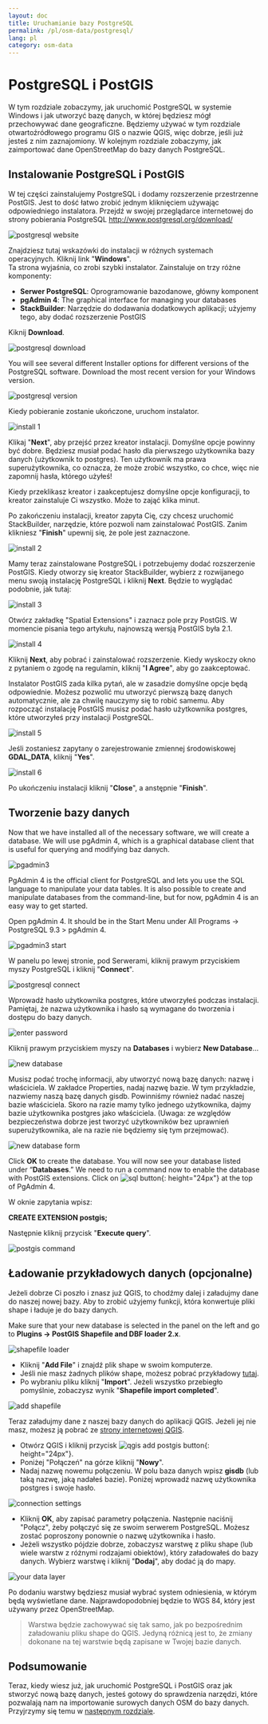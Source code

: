 ```yaml
---
layout: doc
title: Uruchamianie bazy PostgreSQL
permalink: /pl/osm-data/postgresql/
lang: pl
category: osm-data
---
```


PostgreSQL i PostGIS
====================


W tym rozdziale zobaczymy, jak uruchomić PostgreSQL w systemie Windows i jak utworzyć bazę danych, w której będziesz mógł przechowywać dane geograficzne. Będziemy używać w tym rozdziale otwartoźródłowego programu GIS o nazwie QGIS, więc dobrze, jeśli już jesteś z nim zaznajomiony. W kolejnym rozdziale zobaczymy, jak zaimportować dane OpenStreetMap do bazy danych PostgreSQL.  

Instalowanie PostgreSQL i PostGIS
----------------------------------

W tej części zainstalujemy PostgreSQL i dodamy rozszerzenie przestrzenne PostGIS. Jest to dość łatwo zrobić jednym kliknięciem używając odpowiedniego instalatora. Przejdź w swojej przeglądarce internetowej do strony pobierania PostgreSQL <http://www.postgresql.org/download/>  

![postgresql website][]

Znajdziesz tutaj wskazówki do instalacji w różnych systemach operacyjnych. Kliknij link "**Windows**".  
Ta strona wyjaśnia, co zrobi szybki instalator. Zainstaluje on trzy różne komponenty:  

* **Serwer PostgreSQL**:  Oprogramowanie bazodanowe, główny komponent  
* **pgAdmin 4**: The graphical interface for managing your databases  
* **StackBuilder**: Narzędzie do dodawania dodatkowych aplikacji; użyjemy tego, aby dodać rozszerzenie PostGIS  

Kiknij **Download**.  

![postgresql download][]

You will see several different Installer options for different versions of the PostgreSQL software. Download the most recent version for your Windows version.

![postgresql version][]

Kiedy pobieranie zostanie ukończone, uruchom instalator.  

![install 1][]

Klikaj "**Next**", aby przejść przez kreator instalacji. Domyślne opcje powinny być dobre. Będziesz musiał podać hasło dla pierwszego użytkownika bazy danych (użytkownik to postgres). Ten użytkownik ma prawa superużytkownika, co oznacza, że może zrobić wszystko, co chce, więc nie zapomnij hasła, którego użyłeś!  


Kiedy przeklikasz kreator i zaakceptujesz domyślne opcje konfiguracji, to kreator zainstaluje Ci wszystko. Może to zająć klika minut.  

Po zakończeniu instalacji, kreator zapyta Cię, czy chcesz uruchomić StackBuilder, narzędzie, które pozwoli nam zainstalować PostGIS. Zanim klikniesz "**Finish**" upewnij się, że pole jest zaznaczone.  

![install 2][]

Mamy teraz zainstalowane PostgreSQL i potrzebujemy dodać rozszerzenie PostGIS. Kiedy otworzy się kreator StackBuilder, wybierz z rozwijanego menu swoją instalację PostgreSQL i kliknij **Next**. Będzie to wyglądać podobnie, jak tutaj:  

![install 3][]

Otwórz zakładkę "Spatial Extensions" i zaznacz pole przy PostGIS. W momencie pisania tego artykułu, najnowszą wersją PostGIS była 2.1.  

![install 4][]

Kliknij **Next**, aby pobrać i zainstalować rozszerzenie. Kiedy wyskoczy okno z pytaniem o zgodę na regulamin, kliknij "**I Agree**", aby go zaakceptować.  

Instalator PostGIS zada kilka pytań, ale w zasadzie domyślne opcje będą odpowiednie. Możesz pozwolić mu utworzyć pierwszą bazę danych automatycznie, ale za chwilę nauczymy się to robić samemu. Aby rozpocząć instalację PostGIS musisz podać hasło użytkownika postgres, które utworzyłeś przy instalacji PostgreSQL.  

![install 5][]

Jeśli zostaniesz zapytany o zarejestrowanie zmiennej środowiskowej **GDAL_DATA**, kliknij "**Yes**".  

![install 6][]

Po ukończeniu instalacji kliknij "**Close**", a anstępnie "**Finish**".  

Tworzenie bazy danych
--------------------

Now that we have installed all of the necessary software, we will create a database. We will use pgAdmin 4, which is a graphical database client that is useful for querying and modifying
baz danych.  

![pgadmin3][]

PgAdmin 4 is the official client for PostgreSQL and lets you use the SQL language to manipulate your data tables.  It is also possible to create and manipulate databases from the command-line, but for now, pgAdmin 4 is an easy way to get started.  

Open pgAdmin 4.  It should be in the Start Menu under All Programs -> PostgreSQL 9.3 > pgAdmin 4.  

![pgadmin3 start][]

W panelu po lewej stronie, pod Serwerami, kliknij prawym przyciskiem myszy PostgreSQL i kliknij "**Connect**".  

![postgresql connect][]

Wprowadź hasło użytkownika postgres, które utworzyłeś podczas instalacji. Pamiętaj, że nazwa użytkownika i hasło są wymagane do tworzenia i dostępu do bazy danych.  

![enter password][]

Kliknij prawym przyciskiem myszy na **Databases** i wybierz **New Database**...  

![new database][]

Musisz podać trochę informacji, aby utworzyć nową bazę danych: nazwę i właściciela. W zakładce Properties, nadaj nazwę bazie. W tym przykładzie, nazwiemy naszą bazę danych gisdb. Powinniśmy również nadać naszej bazie właściciela. Skoro na razie mamy tylko jednego użytkownika, dajmy bazie użytkownika postgres jako właściciela. (Uwaga: ze względów bezpieczeństwa dobrze jest tworzyć użytkowników bez uprawnień superużytkownika, ale na razie nie będziemy się tym przejmować).  

![new database form][]

<!-- W zakładce Definition pozostaw domyślne wartości, ale obok Template wybierz template_postgis. Pozwoli to utworzyć naszą bazę danych z odpowiednimi kolumnami przestrzennymi. -->

Click **OK** to create the database.  You will now see your database listed under “**Databases**.” We need to run a command now to enable the database with PostGIS extensions. Click on ![sql button][]{: height="24px"} at the top of PgAdmin 4.  



W oknie zapytania wpisz:  

**CREATE EXTENSION postgis;**  

Następnie kliknij przycisk "**Execute query**".  

![postgis command][]

Ładowanie przykładowych danych (opcjonalne)
---------------------------

Jeżeli dobrze Ci poszło i znasz już QGIS, to chodźmy dalej i załadujmy dane do naszej nowej bazy. Aby to zrobić użyjemy funkcji, która konwertuje pliki shape i ładuje je do bazy danych.  

Make sure that your new database is selected in the panel on the left and go to **Plugins -> PostGIS Shapefile and DBF loader 2.x**.

![shapefile loader][]

-	Kliknij "**Add File**" i znajdź plik shape w swoim komputerze.
-	Jeśli nie masz żadnych plików shape, możesz pobrać przykładowy [tutaj](/files/buildings_sample.zip).
-	Po wybraniu pliku kliknij "**Import**". Jeżeli wszystko przebiegło pomyślnie, zobaczysz wynik "**Shapefile import completed**".

![add shapefile][]

Teraz załadujmy dane z naszej bazy danych do aplikacji QGIS. Jeżeli jej nie masz, możesz ją pobrać ze [strony internetowej QGIS](http://www.qgis.org/site/forusers/download.html).  

-	Otwórz QGIS i kliknij przycisk ![qgis add postgis button][]{: height="24px"}.  
-	Poniżej "Połączeń" na górze kliknij "**Nowy**".  
-	Nadaj nazwę nowemu połączeniu. W polu baza danych wpisz **gisdb** (lub taką nazwę, jaką nadałeś bazie). Poniżej wprowadź nazwę użytkownika postgres i swoje hasło.  

![connection settings][]

-	Kliknij **OK**, aby zapisać parametry połączenia. Następnie naciśnij "Połącz", żeby połączyć się ze swoim serwerem PostgreSQL. Możesz zostać poproszony ponownie o nazwę użytkownika i hasło.  
-	Jeżeli wszystko pójdzie dobrze, zobaczysz warstwę z pliku shape (lub wiele warstw z różnymi rodzajami obiektów), który załadowałeś do bazy danych. Wybierz warstwę i kliknij "**Dodaj**", aby dodać ją do mapy.  

![your data layer][]

Po dodaniu warstwy będziesz musiał wybrać system odniesienia, w którym będą wyświetlane dane. Najprawdopodobniej będzie to WGS 84, który jest używany przez OpenStreetMap.  

> Warstwa będzie zachowywać się tak samo, jak po bezpośrednim załadowaniu pliku shape do QGIS. Jedyną różnicą jest to, że zmiany dokonane na tej warstwie będą zapisane w Twojej bazie danych.  

Podsumowanie
-------

Teraz, kiedy wiesz już, jak uruchomić PostgreSQL i PostGIS oraz jak stworzyć nową bazę danych, jesteś gotowy do sprawdzenia narzędzi, które pozwalają nam na importowanie surowych danych OSM do bazy danych. Przyjrzymy się temu w [następnym rozdziale](/pl/osm-data/osm2pgsql).  



[postgresql website]: /images/osm-data/postgresql-website.png
[postgresql download]: /images/osm-data/postgresql-download.png
[postgresql version]: /images/osm-data/postgresql-version.png
[install 1]: /images/osm-data/postgresql-install-1.png
[install 2]: /images/osm-data/postgresql-install-2.png
[install 3]: /images/osm-data/postgresql-install-3.png
[install 4]: /images/osm-data/postgresql-install-4.png
[install 5]: /images/osm-data/postgresql-install-5.png
[install 6]: /images/osm-data/postgresql-install-6.png
[pgadmin3]: /images/osm-data/pgadmin3.png
[pgadmin3 start]: /images/osm-data/pgadmin3-start.png
[postgresql connect]: /images/osm-data/postgresql-connect.png
[enter password]: /images/osm-data/enter-password.png
[new database]: /images/osm-data/new-database.png
[new database form]: /images/osm-data/new-database-form.png
[sql button]: /images/osm-data/sql-button.png
[postgis command]: /images/osm-data/postgis-command.png
[shapefile loader]: /images/osm-data/shapefile-loader.png
[add shapefile]: /images/osm-data/add-shapefile.png
[qgis add postgis button]: /images/osm-data/add-postgis-button.png
[connection settings]: /images/osm-data/connection-settings.png
[your data layer]: /images/osm-data/your-data-layer.png







